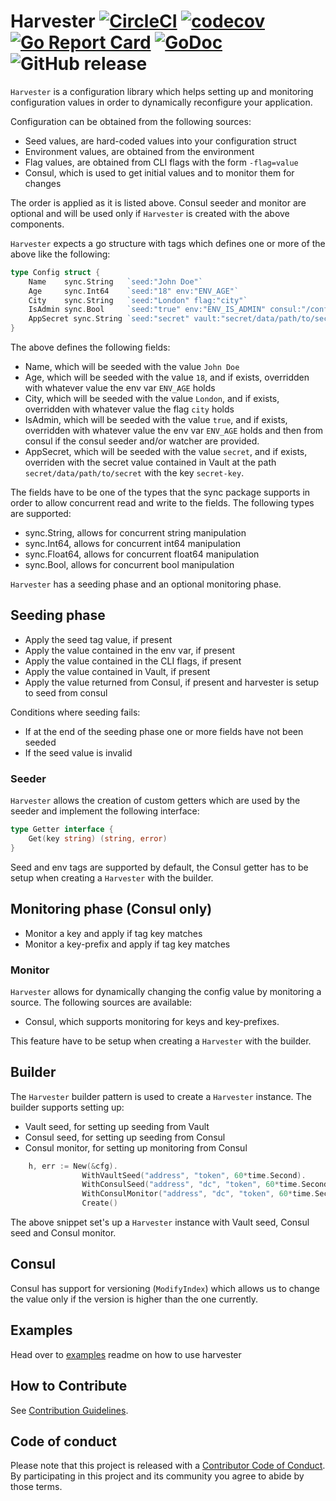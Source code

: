 # Harvester [![CircleCI](https://circleci.com/gh/beatlabs/harvester.svg?style=svg)](https://circleci.com/gh/beatlabs/harvester) [![codecov](https://codecov.io/gh/beatlabs/harvester/branch/master/graph/badge.svg)](https://codecov.io/gh/beatlabs/harvester) [![Go Report Card](https://goreportcard.com/badge/github.com/beatlabs/harvester)](https://goreportcard.com/report/github.com/beatlabs/harvester) [![GoDoc](https://godoc.org/github.com/beatlabs/harvester?status.svg)](https://godoc.org/github.com/beatlabs/harvester) ![GitHub release](https://img.shields.io/github/release/beatlabs/harvester.svg)

`Harvester` is a configuration library which helps setting up and monitoring configuration values in order to dynamically
reconfigure your application.

Configuration can be obtained from the following sources:

- Seed values, are hard-coded values into your configuration struct
- Environment values, are obtained from the environment
- Flag values, are obtained from CLI flags with the form `-flag=value`
- Consul, which is used to get initial values and to monitor them for changes

The order is applied as it is listed above. Consul seeder and monitor are optional and will be used only if `Harvester` is created with the above components.

`Harvester` expects a go structure with tags which defines one or more of the above like the following:

```go
type Config struct {
    Name    sync.String   `seed:"John Doe"`
    Age     sync.Int64    `seed:"18" env:"ENV_AGE"`
    City    sync.String   `seed:"London" flag:"city"`
    IsAdmin sync.Bool     `seed:"true" env:"ENV_IS_ADMIN" consul:"/config/is-admin"`
    AppSecret sync.String `seed:"secret" vault:"secret/data/path/to/secret/secret-key"`
}
```

The above defines the following fields:

- Name, which will be seeded with the value `John Doe`
- Age, which will be seeded with the value `18`, and if exists, overridden with whatever value the env var `ENV_AGE` holds
- City, which will be seeded with the value `London`, and if exists, overridden with whatever value the flag `city` holds
- IsAdmin, which will be seeded with the value `true`, and if exists, overridden with whatever value the env var `ENV_AGE` holds and then from consul if the consul seeder and/or watcher are provided.
- AppSecret, which will be seeded with the value `secret`, and if exists, overriden with the secret value contained in Vault at the path `secret/data/path/to/secret` with the key `secret-key`.

The fields have to be one of the types that the sync package supports in order to allow concurrent read and write to the fields. The following types are supported:

- sync.String, allows for concurrent string manipulation
- sync.Int64, allows for concurrent int64 manipulation
- sync.Float64, allows for concurrent float64 manipulation
- sync.Bool, allows for concurrent bool manipulation

`Harvester` has a seeding phase and an optional monitoring phase.

## Seeding phase
  
- Apply the seed tag value, if present
- Apply the value contained in the env var, if present
- Apply the value contained in the CLI flags, if present
- Apply the value contained in Vault, if present
- Apply the value returned from Consul, if present and harvester is setup to seed from consul

Conditions where seeding fails:

- If at the end of the seeding phase one or more fields have not been seeded
- If the seed value is invalid

### Seeder

`Harvester` allows the creation of custom getters which are used by the seeder and implement the following interface:

```go
type Getter interface {
    Get(key string) (string, error)
}
```

Seed and env tags are supported by default, the Consul getter has to be setup when creating a `Harvester` with the builder.

## Monitoring phase (Consul only)
  
- Monitor a key and apply if tag key matches
- Monitor a key-prefix and apply if tag key matches

### Monitor

`Harvester` allows for dynamically changing the config value by monitoring a source. The following sources are available:

- Consul, which supports monitoring for keys and key-prefixes.

This feature have to be setup when creating a `Harvester` with the builder.

## Builder

The `Harvester` builder pattern is used to create a `Harvester` instance. The builder supports setting up:

- Vault seed, for setting up seeding from Vault
- Consul seed, for setting up seeding from Consul
- Consul monitor, for setting up monitoring from Consul

```go
    h, err := New(&cfg).
                WithVaultSeed("address", "token", 60*time.Second).
                WithConsulSeed("address", "dc", "token", 60*time.Second).
                WithConsulMonitor("address", "dc", "token", 60*time.Second, items...).
                Create()
```

The above snippet set's up a `Harvester` instance with Vault seed, Consul seed and Consul monitor.

## Consul

Consul has support for versioning (`ModifyIndex`) which allows us to change the value only if the version is higher than the one currently.

## Examples

Head over to [examples](examples) readme on how to use harvester

## How to Contribute

See [Contribution Guidelines](CONTRIBUTE.md).

## Code of conduct

Please note that this project is released with a [Contributor Code of Conduct](https://www.contributor-covenant.org/adopters). By participating in this project and its community you agree to abide by those terms.
